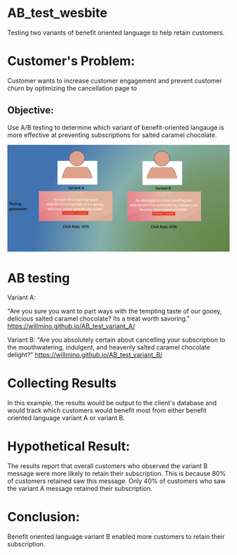 # AB_test_wesbite
Testing two variants of benefit oriented language to help retain customers.

# Customer's Problem:

Customer wants to increase customer engagement and prevent customer churn by optimizing the cancellation page to 

## Objective:
Use A/B testing to determine which variant of benefit-oriented langauge is more effective at preventing subscriptions for salted caramel chocolate.

![AB_test](https://github.com/willmino/AB_test_wesbite/blob/main/images/AB_Test.png)

# AB testing 
Variant A:

"Are you sure you want to part ways with the tempting taste of our gooey, delicious salted caramel chocolate? Its a treat worth savoring."
https://willmino.github.io/AB_test_variant_A/

Variant B:
"Are you absolutely certain about cancelling your subscription to the mouthwatering, indulgent, and heavenly salted caramel chocolate delight?"
https://willmino.github.io/AB_test_variant_B/


# Collecting Results
In this example, the results would be output to the client's database and would track which customers would benefit most from either benefit oriented language variant A or variant B.


# Hypothetical Result:
The results report that overall customers who observed the variant B message were more likely to retain their subscription.
This is because 80% of customers retained saw this message. Only 40% of customers who saw the variant A message retained their subscription.

# Conclusion:
Benefit oriented language variant B enabled more customers to retain their subscription.
